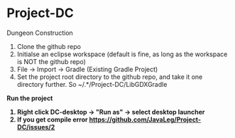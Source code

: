 # Project-DC
Dungeon Construction<p>

1. Clone the github repo<br>
2. Initialse an eclipse workspace (default is fine, as long as the workspace is NOT the github repo)<br>
3. File -> Import -> Gradle (Existing Gradle Project)<br>
4. Set the project root directory to the github repo, and take it one directory further. So ~/.\*/Project-DC/LibGDXGradle<p>
  
<b>Run the project<b><p>
  1. Right click DC-desktop -> "Run as" -> select desktop launcher<br>
  2. If you get compile error https://github.com/JavaLeg/Project-DC/issues/2<br>
